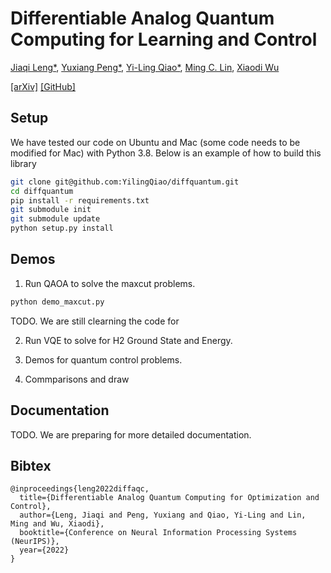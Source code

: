 
# Differentiable Analog Quantum Computing for Learning and Control

[Jiaqi Leng*](https://jiaqileng.github.io/), [Yuxiang Peng*](https://pickspeng.github.io/), [Yi-Ling Qiao*](https://ylqiao.net/), [Ming C. Lin](https://www.cs.umd.edu/~lin/), [Xiaodi Wu](https://www.cs.umd.edu/~xwu/)


 [[arXiv]](https://arxiv.org/abs/2210.15812) [[GitHub]](https://github.com/YilingQiao/diffquantum)

## Setup
We have tested our code on Ubuntu and Mac (some code needs to be modified for Mac) with Python 3.8. Below is an example of how to build this library
```bash
git clone git@github.com:YilingQiao/diffquantum.git
cd diffquantum
pip install -r requirements.txt
git submodule init
git submodule update
python setup.py install
```

## Demos
1. Run QAOA to solve the maxcut problems. 
```bash
python demo_maxcut.py
```
TODO. We are still clearning the code for

2. Run VQE to solve for H2 Ground State and Energy.

3. Demos for quantum control problems.

4. Commparisons and draw

## Documentation 
TODO. We are preparing for more detailed documentation.

## Bibtex
```
@inproceedings{leng2022diffaqc,
  title={Differentiable Analog Quantum Computing for Optimization and Control},
  author={Leng, Jiaqi and Peng, Yuxiang and Qiao, Yi-Ling and Lin, Ming and Wu, Xiaodi},
  booktitle={Conference on Neural Information Processing Systems (NeurIPS)},
  year={2022}
}
```
